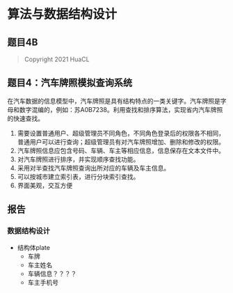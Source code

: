 # 算法与数据结构设计
## 题目4B
> Copyright 2021 HuaCL
## 题目4：汽车牌照模拟查询系统
在汽车数据的信息模型中，汽车牌照是具有结构特点的一类关键字。汽车牌照是字母和数字混编的，例如：苏A0B7238。利用查找和排序算法，实现省内汽车牌照的快速查找。
1. 需要设置普通用户、超级管理员不同角色，不同角色登录后的权限各不相同，普通用户可以进行查询；超级管理员有对汽车牌照增加、删除和修改的权限。
2. 汽车牌照信息应包含号码、车辆、车主等相应信息，信息保存在文本文件中。
3. 对汽车牌照进行排序，并实现顺序查找功能。
4. 采用对半查找汽车牌照查询出所对应的车辆及车主信息。
5. 可以按城市建立索引表，进行分块索引查找。
6. 界面美观，交互方便

## 报告
### 数据结构设计
* 结构体plate
  * 车牌
  * 车主姓名
  * 车辆信息？？？？
  * 车主手机号
